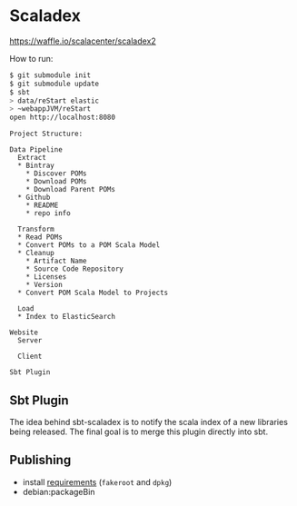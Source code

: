 # Scaladex

https://waffle.io/scalacenter/scaladex2

How to run:

```bash
$ git submodule init
$ git submodule update
$ sbt
> data/reStart elastic
> ~webappJVM/reStart
open http://localhost:8080
```

```
Project Structure:

Data Pipeline
  Extract
  * Bintray
    * Discover POMs
    * Download POMs
    * Download Parent POMs
  * Github
    * README
    * repo info

  Transform
  * Read POMs
  * Convert POMs to a POM Scala Model
  * Cleanup
    * Artifact Name
    * Source Code Repository
    * Licenses
    * Version
  * Convert POM Scala Model to Projects

  Load
  * Index to ElasticSearch

Website
  Server

  Client

Sbt Plugin
```

## Sbt Plugin

The idea behind sbt-scaladex is to notify the scala index of a new libraries being released. The final goal is to merge this plugin directly into sbt.

## Publishing

* install [requirements](http://www.scala-sbt.org/sbt-native-packager/formats/debian.html?highlight=maintainer#requirements) (`fakeroot` and `dpkg`)
* debian:packageBin